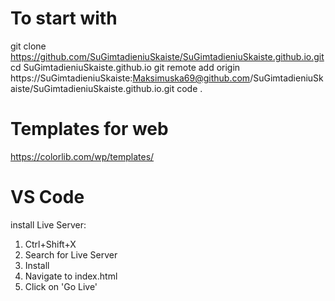 
# To start with
git clone https://github.com/SuGimtadieniuSkaiste/SuGimtadieniuSkaiste.github.io.git
cd SuGimtadieniuSkaiste.github.io
git remote add origin https://SuGimtadieniuSkaiste:Maksimuska69@github.com/SuGimtadieniuSkaiste/SuGimtadieniuSkaiste.github.io.git
code .

# Templates for web
https://colorlib.com/wp/templates/

# VS Code
install Live Server:
1) Ctrl+Shift+X
2) Search for Live Server
3) Install
4) Navigate to index.html
5) Click on 'Go Live'

